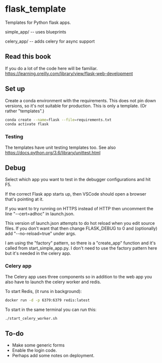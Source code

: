 # flask_template

Templates for Python flask apps.

simple_app/ -- uses blueprints

celery_app/ -- adds celery for async support

## Read this book

If you do a lot of the code here will be familiar.
https://learning.oreilly.com/library/view/flask-web-development

## Set up

Create a conda environment with the requirements. This does not
pin down versions, so it's not suitable for production. This is only
a template. (Or rather "templates".)

```bash
conda create --name=flask --file=requirements.txt
conda activate flask
```

### Testing

The templates have unit testing templates too.
See also https://docs.python.org/3.6/library/unittest.html

## Debug

Select which app you want to test in the debugger configurations and hit F5.

If the correct Flask app starts up, then
VSCode should open a browser that's pointing at it.

If you want to try running on HTTPS instead of HTTP then uncomment the
line "--cert=adhoc" in launch.json.

This version of launch.json attempts to do hot reload when you edit
source files. If you don't want that then change FLASK_DEBUG to 0 and
(optionally) add "--no-reload=true" under args.

I am using the "factory" pattern, so there is a "create_app" function
and it's called from start_simple_app.py. I don't need to use
the factory pattern here but it's needed in the celery app.

### Celery app

The Celery app uses three components so in addition to the web app you also
have to launch the celery worker and redis.

To start Redis, (it runs in background):
```bash
docker run -d -p 6379:6379 redis:latest
```

To start in the same terminal you can run this:
```bash
./start_celery_worker.sh
```

## To-do

* Make some generic forms
* Enable the login code.
* Perhaps add some notes on deployment.

